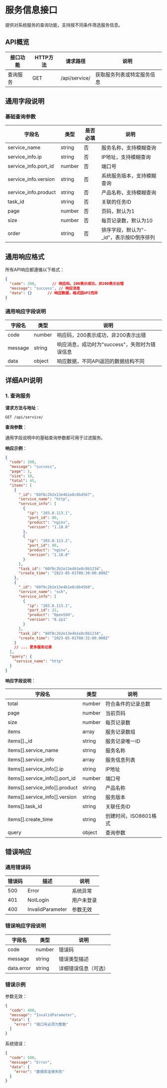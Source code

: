 # 服务信息接口

提供对系统服务的查询功能，支持按不同条件筛选服务信息。

## API概览

| 接口功能     | HTTP方法 | 请求路径              | 说明                     |
| ------------ | -------- | --------------------- | ------------------------ |
| 查询服务     | GET      | /api/service/         | 获取服务列表或特定服务信息 |

## 通用字段说明

### 基础查询参数

| 字段名                | 类型     | 是否必填 | 说明                     |
| --------------------- | -------- | -------- | ------------------------ |
| service_name          | string   | 否       | 服务名称，支持模糊查询   |
| service_info.ip       | string   | 否       | IP地址，支持模糊查询     |
| service_info.port_id  | number   | 否       | 端口号                   |
| service_info.version  | string   | 否       | 系统服务版本，支持模糊查询 |
| service_info.product  | string   | 否       | 产品名称，支持模糊查询   |
| task_id               | string   | 否       | 关联的任务ID             |
| page                  | number   | 否       | 页码，默认为1            |
| size                  | number   | 否       | 每页记录数，默认为10     |
| order                 | string   | 否       | 排序字段，默认为"-_id"，表示按ID倒序排列 |

## 通用响应格式

所有API响应都遵循以下格式：

```json
{
  "code": 200,       // 响应码，200表示成功，非200表示出错
  "message": "success", // 响应消息
  "data": {}       // 响应数据，格式因API而异
}
```

### 通用响应字段说明

| 字段名   | 类型   | 说明                                        |
| -------- | ------ | ------------------------------------------- |
| code     | number | 响应码，200表示成功，非200表示出错          |
| message  | string | 响应消息，成功时为"success"，失败时为错误信息 |
| data     | object | 响应数据，不同API返回的数据结构不同         |

## 详细API说明

### 1. 查询服务

**请求方法与地址**：
```
GET /api/service/
```

**查询参数**：

通用字段说明中的基础查询参数都可用于过滤服务。

**响应示例**：
```json
{
  "code": 200,
  "message": "success",
  "page": 1,
  "size": 10,
  "total": 45,
  "items": [
    {
      "_id": "60f8c2b2e13e4b1e8c8b4567",
      "service_name": "http",
      "service_info": [
        {
          "ip": "203.0.113.1",
          "port_id": 80,
          "product": "nginx",
          "version": "1.18.0"
        },
        {
          "ip": "203.0.113.2",
          "port_id": 80,
          "product": "nginx",
          "version": "1.18.0"
        }
      ],
      "task_id": "60f8c2b2e13e4b1e8c8b1234",
      "create_time": "2023-05-01T08:30:00.000Z"
    },
    {
      "_id": "60f8c2b2e13e4b1e8c8b4568",
      "service_name": "ssh",
      "service_info": [
        {
          "ip": "203.0.113.1",
          "port_id": 22,
          "product": "OpenSSH",
          "version": "8.2p1"
        }
      ],
      "task_id": "60f8c2b2e13e4b1e8c8b1234",
      "create_time": "2023-05-01T08:32:00.000Z"
    }
    // ... 更多服务记录
  ],
  "query": {
    "service_name": "http"
  }
}
```

**响应字段说明**：

| 字段名                        | 类型     | 说明                  |
| ----------------------------- | -------- | --------------------- |
| total                         | number   | 符合条件的记录总数    |
| page                          | number   | 当前页码              |
| size                          | number   | 每页记录数            |
| items                         | array    | 服务记录数组          |
| items[].\_id                  | string   | 服务记录唯一ID        |
| items[].service_name          | string   | 服务名称              |
| items[].service_info          | array    | 服务信息列表          |
| items[].service_info[].ip     | string   | IP地址                |
| items[].service_info[].port_id| number   | 端口号                |
| items[].service_info[].product| string   | 产品名称              |
| items[].service_info[].version| string   | 服务版本              |
| items[].task_id               | string   | 关联任务ID            |
| items[].create_time           | string   | 创建时间，ISO8601格式 |
| query                         | object   | 查询参数              |

## 错误响应

### 通用错误码

| 错误码 | 描述                | 说明                 |
| ------ | ------------------- | -------------------- |
| 500    | Error               | 系统异常             |
| 401    | NotLogin            | 用户未登录           |
| 400    | InvalidParameter    | 参数无效             |

### 错误响应字段说明

| 字段名      | 类型   | 说明                     |
| ----------- | ------ | ------------------------ |
| code        | number | 错误码                   |
| message     | string | 错误类型描述             |
| data.error  | string | 详细错误信息（可选）     |

### 错误示例
参数无效：
```json
{
  "code": 400,
  "message": "InvalidParameter",
  "data": {
    "error": "端口号必须为整数"
  }
}
```

系统错误：
```json
{
  "code": 500,
  "message": "Error",
  "data": {
    "error": "数据库连接失败"
  }
}
```